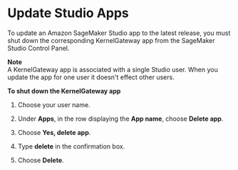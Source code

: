 # Update Studio Apps<a name="studio-tasks-update-apps"></a>

To update an Amazon SageMaker Studio app to the latest release, you must shut down the corresponding KernelGateway app from the SageMaker Studio Control Panel\.

**Note**  
A KernelGateway app is associated with a single Studio user\. When you update the app for one user it doesn't effect other users\.

**To shut down the KernelGateway app**

1. Choose your user name\.

1. Under **Apps**, in the row displaying the **App name**, choose **Delete app**\.

1. Choose **Yes, delete app**\.

1. Type **delete** in the confirmation box\.

1. Choose **Delete**\.